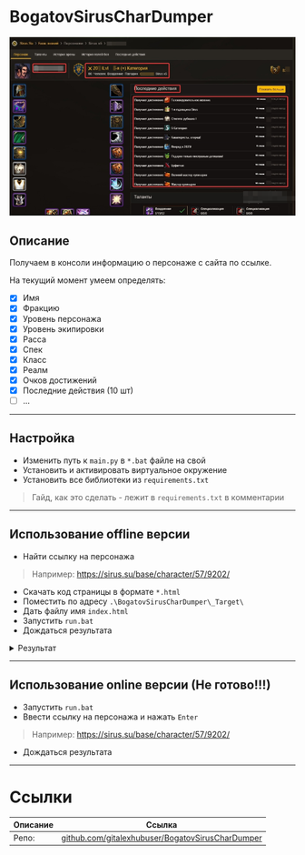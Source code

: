 # BogatovSirusCharDumper

![Alt text](./Pictures/image.png)

## Описание

Получаем в консоли информацию о персонаже с сайта по ссылке.

На текущий момент умеем определять:
- [x] Имя
- [x] Фракцию
- [x] Уровень персонажа
- [x] Уровень экипировки
- [x] Расса
- [x] Спек
- [x] Класс
- [x] Реалм
- [x] Очков достижений
- [x] Последние действия (10 шт)
- [ ] ...

---

## Настройка

- Изменить путь к `main.py` в `*.bat` файле на свой
- Установить и активировать виртуальное окружение
- Установить все библиотеки из `requirements.txt`
> Гайд, как это сделать - лежит в `requirements.txt` в комментарии 

---

## Использование offline версии

- Найти ссылку на персонажа
> Например: https://sirus.su/base/character/57/9202/
- Скачать код страницы в формате `*.html`
- Поместить по адресу `.\BogatovSirusCharDumper\_Target\`
- Дать файлу имя `index.html`
- Запустить `run.bat`
- Дождаться результата

<details>
<summary>Результат</summary>

![Alt text](./Pictures/image3.png)
</details>

---

## Использование online версии (Не готово!!!)

- Запустить `run.bat`
- Ввести ссылку на персонажа и нажать `Enter`
> Например: https://sirus.su/base/character/57/9202/
- Дождаться результата

---

# Ссылки
| Описание | Ссылка |
| ------ | ------ |
Репо: | [github.com/gitalexhubuser/BogatovSirusCharDumper](https://github.com/gitalexhubuser/BogatovSirusCharDumper)

